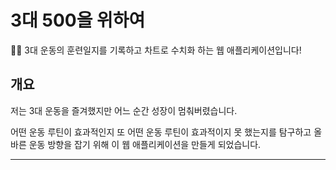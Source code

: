 # **3대 500을 위하여**

🏋️‍♂️ 3대 운동의 훈련일지를 기록하고 차트로 수치화 하는 웹 애플리케이션입니다!



## **개요**

 저는 3대 운동을 즐겨했지만 어느 순간 성장이 멈춰버렸습니다.

 어떤 운동 루틴이 효과적인지 또 어떤 운동 루틴이 효과적이지 못 했는지를 탐구하고
 올바른 운동 방향을 잡기 위해 이 웹 애플리케이션을 만들게 되었습니다.

---
